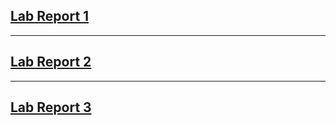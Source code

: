 ## [Lab Report 1](lab-report-1-week-2.html)

---

## [Lab Report 2](lab-report-2-week-4.html)

---

## [Lab Report 3](lab-report-3-week-6.html)